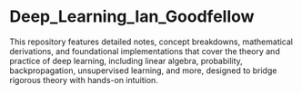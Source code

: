 # Deep_Learning_Ian_Goodfellow
This repository features detailed notes, concept breakdowns, mathematical derivations, and foundational implementations that cover the theory and practice of deep learning, including linear algebra, probability, backpropagation, unsupervised learning, and more, designed to bridge rigorous theory with hands-on intuition.
